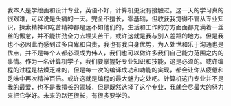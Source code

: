   我本人是学绘画和设计专业，英语不好，计算机更没有接触过。这一天的学习真的很艰难，可以说是头痛的一天。完全不擅长，零基础，但收获我觉得不管从专业知识，探索精神和吃苦精神都是远不如他们的，生活和工作的方方面面都充满着一丝丝的懈怠，并不能拼劲全力去埋头苦干，或许这就是我与别人差距的地方。但是我也不必因此而感到过多自卑和自责，我也有我自身优势，为人处世和乐于沟通也是优点，并不是每个人都必须成为伟人，我们也可以做许多我们自己能力范围之内的事情。作为一名计算机学子，我们要掌握好专业知识和技能，这是必须的。或许编程的过程是枯燥乏味的，但是每一次的编译成功和功能的实现，都会让你从疲惫和乏味中再次精神百倍。或许这就是编程的最大魅力之处吧。计算机这门专业并不是我的最爱，也不是我擅长的领域，但是既然选择了这个专业，我就会尽最大的努力来把它学好。未来的路还很长，有很多要学的。

